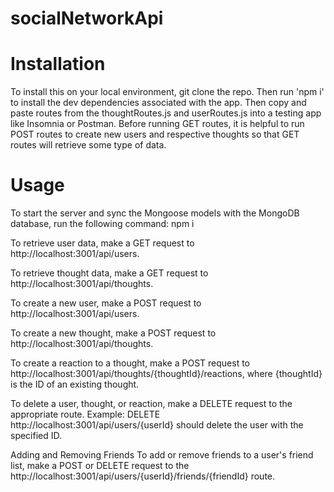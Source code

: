# socialNetworkApi

# Installation

To install this on your local environment, git clone the repo. Then run 'npm i' to install the dev dependencies associated with the app. Then copy and paste routes from the thoughtRoutes.js and userRoutes.js into a testing app like Insomnia or Postman. Before running GET routes, it is helpful to run POST routes to create new users and respective thoughts so that GET routes will retrieve some type of data.

# Usage

To start the server and sync the Mongoose models with the MongoDB database, run the following command: npm i

To retrieve user data, make a GET request to http://localhost:3001/api/users.

To retrieve thought data, make a GET request to http://localhost:3001/api/thoughts.

To create a new user, make a POST request to http://localhost:3001/api/users.

To create a new thought, make a POST request to http://localhost:3001/api/thoughts.

To create a reaction to a thought, make a POST request to http://localhost:3001/api/thoughts/{thoughtId}/reactions, where {thoughtId} is the ID of an existing thought.

To delete a user, thought, or reaction, make a DELETE request to the appropriate route. Example: DELETE http://localhost:3001/api/users/{userId} should delete the user with the specified ID.

Adding and Removing Friends To add or remove friends to a user's friend list, make a POST or DELETE request to the http://localhost:3001/api/users/{userId}/friends/{friendId} route.
